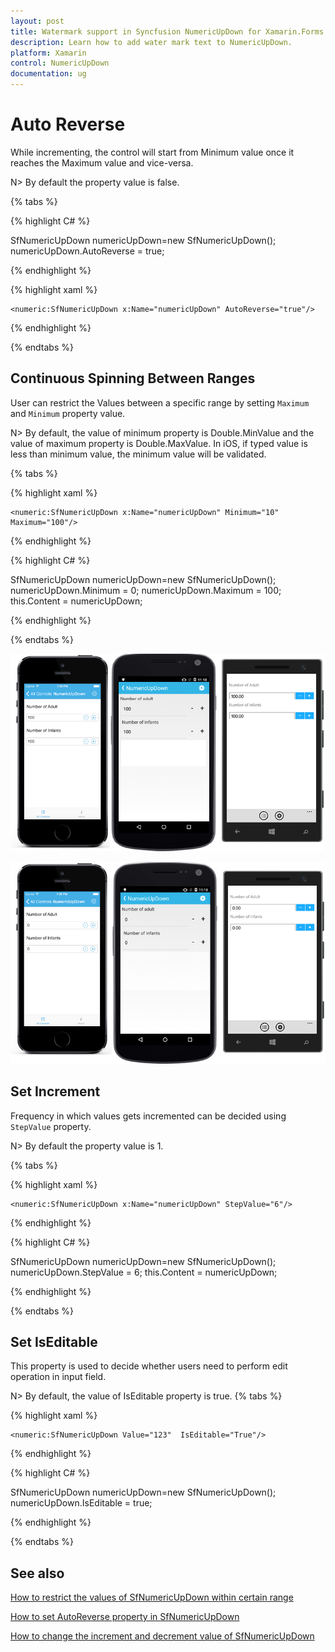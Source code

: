 ```yaml
---
layout: post
title: Watermark support in Syncfusion NumericUpDown for Xamarin.Forms
description: Learn how to add water mark text to NumericUpDown.
platform: Xamarin
control: NumericUpDown
documentation: ug
---
```

# Auto Reverse

While incrementing, the control will start from Minimum value once it reaches the Maximum value and vice-versa.

N> By default the property value is false.

{% tabs %}

{% highlight C# %}

SfNumericUpDown numericUpDown=new SfNumericUpDown();
numericUpDown.AutoReverse = true;

{% endhighlight %}

{% highlight xaml %}

	<numeric:SfNumericUpDown x:Name="numericUpDown" AutoReverse="true"/>
	
{% endhighlight %}

{% endtabs %}

## Continuous Spinning Between Ranges

User can restrict the Values between a specific range by setting `Maximum` and `Minimum` property value.

N> By default, the value of minimum property is Double.MinValue and the value of maximum property is Double.MaxValue.
In iOS, if typed value is less than minimum value, the minimum value will be validated.

{% tabs %}

{% highlight xaml %}

	<numeric:SfNumericUpDown x:Name="numericUpDown" Minimum="10" Maximum="100"/>
	
{% endhighlight %}

{% highlight C# %}

SfNumericUpDown numericUpDown=new SfNumericUpDown();
numericUpDown.Minimum = 0;
numericUpDown.Maximum = 100;
this.Content = numericUpDown;

{% endhighlight %}

{% endtabs %}

![Display the value with maximum](images/maximum.png)

![Display the value with minimum](images/minimum.png)

## Set Increment

Frequency in which values gets incremented can be decided using `StepValue` property.

N> By default the property value is 1.

{% tabs %}

{% highlight xaml %}

	<numeric:SfNumericUpDown x:Name="numericUpDown" StepValue="6"/>
	
{% endhighlight %}

{% highlight C# %}

SfNumericUpDown numericUpDown=new SfNumericUpDown();
numericUpDown.StepValue = 6;
this.Content = numericUpDown;

{% endhighlight %}

{% endtabs %}

## Set IsEditable

This property is used to decide whether users need to perform edit operation in input field.

N> By default, the value of IsEditable property is true.
{% tabs %}

{% highlight xaml %}

	<numeric:SfNumericUpDown Value="123"  IsEditable="True"/>
	
{% endhighlight %}

{% highlight C# %}

SfNumericUpDown numericUpDown=new SfNumericUpDown();
numericUpDown.IsEditable = true;

{% endhighlight %}

{% endtabs %}

## See also

[How to restrict the values of SfNumericUpDown within certain range](https://www.syncfusion.com/kb/7687/how-to-restrict-the-values-of-sfnumericupdown-within-certain-range)

[How to set AutoReverse property in SfNumericUpDown](https://www.syncfusion.com/kb/7686/how-to-set-autoreverse-property-in-sfnumericupdown)

[How to change the increment and decrement value of SfNumericUpDown](https://www.syncfusion.com/kb/7685/how-to-change-the-increment-and-decrement-value-of-sfnumericupdown)
